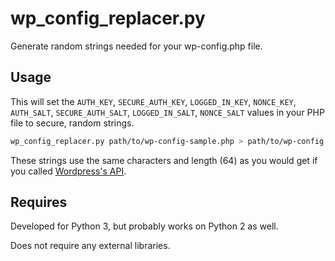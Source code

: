 # wp_config_replacer.py

Generate random strings needed for your wp-config.php file.

## Usage
This will set the `AUTH_KEY`, `SECURE_AUTH_KEY`, `LOGGED_IN_KEY`, `NONCE_KEY`, 
`AUTH_SALT`, `SECURE_AUTH_SALT`, `LOGGED_IN_SALT`, `NONCE_SALT` values in your 
PHP file to secure, random strings.

```sh
wp_config_replacer.py path/to/wp-config-sample.php > path/to/wp-config.php
```

These strings use the same characters and length (64) as you would get if you 
called [Wordpress's API](https://api.wordpress.org/secret-key/1.1/salt/).

## Requires
Developed for Python 3, but probably works on Python 2 as well.

Does not require any external libraries.
